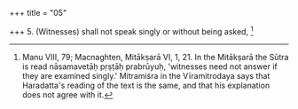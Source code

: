 +++
title = "05"

+++
5. (Witnesses) shall not speak singly or without being asked, [^5] 


[^5]:  Manu VIII, 79; Macnaghten, Mitākṣarā VI, 1, 21. In the Mitākṣarā the Sūtra is read nāsamavetāḥ pṛṣṭāḥ prabrūyuḥ, 'witnesses need not answer if they are examined singly.' Mitramiśra in the Vīramitrodaya says that Haradatta's reading of the text is the same, and that his explanation does not agree with it.
